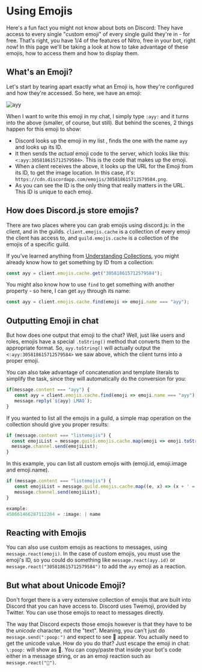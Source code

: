 # Using Emojis

Here's a fun fact you might not know about bots on Discord: They have access to every single "custom emoji" of every single guild they're in - for free. That's right, you have 1/4 of the features of Nitro, free in your bot, right now! In this page we'll be taking a look at how to take advantage of these emojis, how to access them and how to display them.

## What's an Emoji?

Let's start by tearing apart exactly what an Emoji is, how they're configured and how they're accessed. So here, we have an emoji:

![ayy](https://cdn.discordapp.com/emojis/305818615712579584.png)

When I want to write this emoji in my chat, I simply type `:ayy:` and it turns into the above \(smaller, of course, but still\). But behind the scenes, 2 things happen for this emoji to show:

* Discord looks up the emoji in my list , finds the one with the name `ayy` and looks up its ID.
* It then sends the _actual_ emoji code to the server, which looks like this: `<:ayy:305818615712579584>`. This is the code that makes up the emoji.
* When a client receives the above, it looks up the URL for the Emoji from its ID, to get the image location. In this case, it's: `https://cdn.discordapp.com/emojis/305818615712579584.png`.
* As you can see the ID is the only thing that really matters in the URL. This ID is unique to each emoji.

## How does Discord.js store emojis?

There are two places where you can grab emojis using discord.js: in the client, and in the guilds. `client.emojis.cache` is a collection of every emoji the client has access to, and `guild.emojis.cache` is a collection of the emojis of a specific guild.

If you've learned anything from [Understanding Collections](../understanding/collections.md), you might already know how to get something by ID from a collection:

```javascript
const ayy = client.emojis.cache.get("305818615712579584");
```

You might also know how to use `find` to get something with another property - so here, I can get `ayy` through its name:

```javascript
const ayy = client.emojis.cache.find(emoji => emoji.name === "ayy");
```

## Outputting Emoji in chat

But how does one output that emoji to the chat? Well, just like users and roles, emojis have a special `.toString()` method that converts them to the appropriate format. So, `ayy.toString()` will actually output the `<:ayy:305818615712579584>` we saw above, which the client turns into a proper emoji.

You can also take advantage of concatenation and template literals to simplify the task, since they will automatically do the conversion for you:

```javascript
if(message.content === "ayy") {
   const ayy = client.emojis.cache.find(emoji => emoji.name === "ayy");
   message.reply(`${ayy} LMAO`);
}
```

If you wanted to list all the emojis in a guild, a simple map operation on the collection should give you proper results:

```javascript
if (message.content === "listemojis") {
  const emojiList = message.guild.emojis.cache.map(emoji => emoji.toString()).join(" ");
  message.channel.send(emojiList);
}
```

In this example, you can list all custom emojis with \(emoji.id, emoji.image and emoji.name\).

```javascript
if (message.content === "listemojis") {
   const emojiList = message.guild.emojis.cache.map((e, x) => (x + ' = ' + e) + ' | ' + e.name).join('\n');
   message.channel.send(emojiList);
}

example: 
450661466287112204 = :image: | name
```

## Reacting with Emojis

You can also use custom emojis as reactions to messages, using `message.react(emoji)`. In the case of custom emojis, you must use the emoji's ID, so you could do something like `message.react(ayy.id)` or `message.react("305818615712579584")` to add the `ayy` emoji as a reaction.

## But what about Unicode Emoji?

Don't forget there is a very extensive collection of emojis that are built into Discord that you can have access to. Discord uses Twemoji, provided by Twitter. You can use those emojis to react to messages directly.

The way that Discord expects those emojis however is that they have to be the _unicode_ character, not the "text". Meaning, you can't just do `message.send(":poop:")` and expect to see 💩 appear. You actually need to get the unicode value. How do you do that? Just escape the emoji in chat: `\:poop:` will show as 💩. You can copy/paste that inside your bot's code either in a message string, or as an emoji reaction such as `message.react("💩")`.
